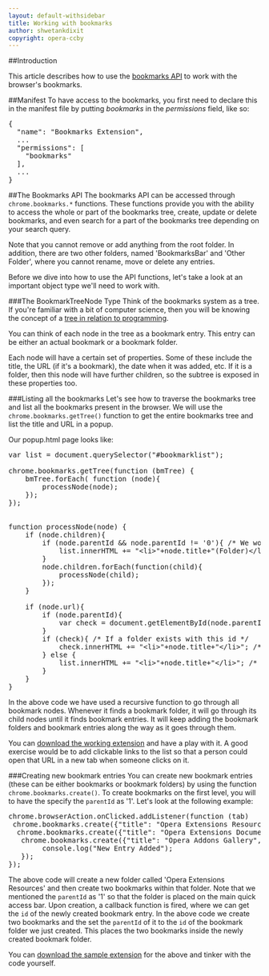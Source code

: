```yaml
---
layout: default-withsidebar
title: Working with bookmarks
author: shwetankdixit
copyright: opera-ccby
---
```


##Introduction

This article describes how to use the [bookmarks API](https://developer.chrome.com/extensions/bookmarks) to work with the browser's bookmarks.

##Manifest
To have access to the bookmarks, you first need to declare this in the manifest file by putting *bookmarks* in the *permissions* field, like so:

<pre class="prettyprint">{
  "name": "Bookmarks Extension",
  ...
  "permissions": [
    "bookmarks"
  ],
  ...
}</pre>


##The Bookmarks API
The bookmarks API can be accessed through `chrome.bookmarks.*` functions. These functions provide you with the ability to access the whole or part of the bookmarks tree, create, update or delete bookmarks, and even search for a part of the bookmarks tree depending on your search query.

Note that you cannot remove or add anything from the root folder. In addition, there are two other folders, named 'BookmarksBar' and 'Other Folder', where you cannot rename, move or delete any entries.

Before we dive into how to use the API functions, let's take a look at an important object type we'll need to work with.

###The BookmarkTreeNode Type
Think of the bookmarks system as a tree. If you're familiar with a bit of computer science, then you will be knowing the concept of a [tree in relation to programming](http://en.wikipedia.org/wiki/Tree_%28data_structure%29 ).

You can think of each node in the tree as a bookmark entry. This entry can be either an actual bookmark or a bookmark folder.

Each node will have a certain set of properties. Some of these include the title, the URL (if it's a bookmark), the date when it was added, etc. If it is a folder, then this node will have further children, so the subtree is exposed in these properties too.

###Listing all the bookmarks
Let's see how to traverse the bookmarks tree and list all the bookmarks present in the browser. We will use the `chrome.bookmarks.getTree()` function to get the entire bookmarks tree and list the title and URL in a popup.

Our popup.html page looks like:

<pre class="prettyprint">
var list = document.querySelector(&quot;#bookmarklist&quot;);

chrome.bookmarks.getTree(function (bmTree) {
	bmTree.forEach( function (node){
		processNode(node);
	});
});


function processNode(node) {
	if (node.children){
		if (node.parentId &amp;&amp; node.parentId != '0'){ /* We won't touch the root directory which has no parentId, as well as the 'BookmarkBar Folder' and the 'Other Folder' both of which have parentId as '0'. We'll cover everything else here */
			list.innerHTML += &quot;&lt;li&gt;&quot;+node.title+&quot;(Folder)&lt;/li&gt;&lt;ul id=&quot;&quot;+node.id+&quot;&quot;&gt;&lt;/ul&gt;&quot;;
		}
		node.children.forEach(function(child){
			processNode(child);
		});
	}

	if (node.url){
		if (node.parentId){
			var check = document.getElementById(node.parentId);
		}
		if (check){ /* If a folder exists with this id */
			check.innerHTML += &quot;&lt;li&gt;&quot;+node.title+&quot;&lt;/li&gt;&quot;; /* Add the children as a list entry under that folder */
		} else {
			list.innerHTML += &quot;&lt;li&gt;&quot;+node.title+&quot;&lt;/li&gt;&quot;; /* Add a list entry under the main list */
		}
	}
}
</pre>

In the above code we have used a recursive function to go through all bookmark nodes. Whenever it finds a bookmark folder, it will go through its child nodes until it finds bookmark entries. It will keep adding the bookmark folders and bookmark entries along the way as it goes through them.

You can [download the working extension](samples/BookmarksAPI-1.nex) and have a play with it. A good exercise would be to add clickable links to the list so that a person could open that URL in a new tab when someone clicks on it.

###Creating new bookmark entries
You can create new bookmark entries (these can be either bookmarks or bookmark folders) by using the function `chrome.bookmarks.create()`. To create bookmarks on the first level, you will to have the specify the `parentId` as '1'.  Let's look at the following example:

<pre class="prettyprint">
chrome.browserAction.onClicked.addListener(function (tab)
 chrome.bookmarks.create({"title": "Opera Extensions Resources", "parentId": "1"}, function (newEntry){
  chrome.bookmarks.create({"title": "Opera Extensions Documentation", "url": "http://dev.opera.com/extension-docs/", "parentId": newEntry.id});
   chrome.bookmarks.create({"title": "Opera Addons Gallery", "url": "http://addons.opera.com", "parentId": newEntry.id});
		console.log("New Entry Added");
   });
});
</pre>

The above code will create a new folder called 'Opera Extensions Resources' and then create two bookmarks within that folder. Note that we mentioned the `parentId` as '1' so that the folder is placed on the main quick access bar. Upon creation, a callback function is fired, where we can get the `id` of the newly created bookmark entry. In the above code we create two bookmarks and the set the `parentId` of it to the `id` of the bookmark folder we just created. This places the two bookmarks inside the newly created bookmark folder.

You can [download the sample extension](samples/BookmarksAPI-2.nex) for the above and tinker with the code yourself.

